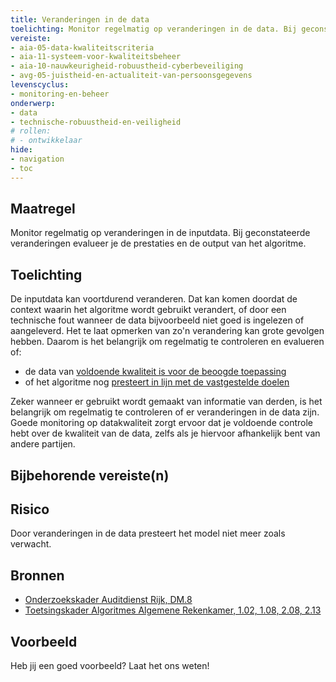 ```yaml
---
title: Veranderingen in de data
toelichting: Monitor regelmatig op veranderingen in de data. Bij geconstateerde veranderingen evalueer je de prestaties en de output van het algoritme.
vereiste:
- aia-05-data-kwaliteitscriteria
- aia-11-systeem-voor-kwaliteitsbeheer
- aia-10-nauwkeurigheid-robuustheid-cyberbeveiliging
- avg-05-juistheid-en-actualiteit-van-persoonsgegevens
levenscyclus:
- monitoring-en-beheer
onderwerp:
- data
- technische-robuustheid-en-veiligheid
# rollen:
# - ontwikkelaar
hide:
- navigation
- toc
---
```


<!-- tags -->

## Maatregel
Monitor regelmatig op veranderingen in de inputdata. Bij geconstateerde veranderingen evalueer je de prestaties en de output van het algoritme.

## Toelichting
De inputdata kan voortdurend veranderen. 
Dat kan komen doordat de context waarin het algoritme wordt gebruikt verandert, of door een technische fout wanneer de data bijvoorbeeld niet goed is ingelezen of aangeleverd. 
Het te laat opmerken van zo'n verandering kan grote gevolgen hebben. 
Daarom is het belangrijk om regelmatig te controleren en evalueren of:

- de data van [voldoende kwaliteit is voor de beoogde toepassing](datakwaliteit.md)
- of het algoritme nog [presteert in lijn met de vastgestelde doelen](functioneren_in_lijn_met_doeleinden.md)

Zeker wanneer er gebruikt wordt gemaakt van informatie van derden, is het belangrijk om regelmatig te controleren of er veranderingen in de data zijn. Goede monitoring op datakwaliteit zorgt ervoor dat je voldoende controle hebt over de kwaliteit van de data, zelfs als je hiervoor afhankelijk bent van andere partijen. 

## Bijbehorende vereiste(n)

<!-- list_vereisten_on_maatregelen_page -->

## Risico
Door veranderingen in de data presteert het model niet meer zoals verwacht.

## Bronnen
- [Onderzoekskader Auditdienst Rijk, DM.8](https://open.overheid.nl/documenten/61b54381-d331-40ed-8fce-b2883b195f25/file)
- [Toetsingskader Algoritmes Algemene Rekenkamer, 1.02, 1.08, 2.08, 2.13](https://www.rekenkamer.nl/onderwerpen/algoritmes/documenten/publicaties/2024/05/15/het-toetsingskader-aan-de-slag) 

## Voorbeeld

Heb jij een goed voorbeeld? Laat het ons weten!

